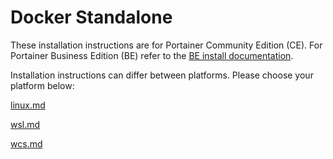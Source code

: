 # Docker Standalone


These installation instructions are for Portainer Community Edition (CE). For Portainer Business Edition (BE) refer to the [BE install documentation](../../../install/server/docker/).


Installation instructions can differ between platforms. Please choose your platform below:


[linux.md](linux.md)



[wsl.md](wsl.md)



[wcs.md](wcs.md)


